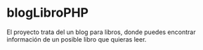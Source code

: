 # blogLibroPHP
El proyecto trata del un blog para libros, donde puedes encontrar información de un posible libro que quieras leer.

